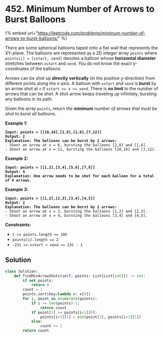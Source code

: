 # 452. Minimum Number of Arrows to Burst Balloons

{% embed url="https://leetcode.com/problems/minimum-number-of-arrows-to-burst-balloons/" %}

There are some spherical balloons taped onto a flat wall that represents the XY-plane. The balloons are represented as a 2D integer array `points` where `points[i] = [xstart, xend]` denotes a balloon whose **horizontal diameter** stretches between `xstart` and `xend`. You do not know the exact y-coordinates of the balloons.

Arrows can be shot up **directly vertically** (in the positive y-direction) from different points along the x-axis. A balloon with `xstart` and `xend` is **burst** by an arrow shot at `x` if `xstart <= x <= xend`. There is **no limit** to the number of arrows that can be shot. A shot arrow keeps traveling up infinitely, bursting any balloons in its path.

Given the array `points`, return _the **minimum** number of arrows that must be shot to burst all balloons_.

&#x20;

**Example 1:**

<pre><code><strong>Input: points = [[10,16],[2,8],[1,6],[7,12]]
</strong><strong>Output: 2
</strong><strong>Explanation: The balloons can be burst by 2 arrows:
</strong>- Shoot an arrow at x = 6, bursting the balloons [2,8] and [1,6].
- Shoot an arrow at x = 11, bursting the balloons [10,16] and [7,12].
</code></pre>

**Example 2:**

<pre><code><strong>Input: points = [[1,2],[3,4],[5,6],[7,8]]
</strong><strong>Output: 4
</strong><strong>Explanation: One arrow needs to be shot for each balloon for a total of 4 arrows.
</strong></code></pre>

**Example 3:**

<pre><code><strong>Input: points = [[1,2],[2,3],[3,4],[4,5]]
</strong><strong>Output: 2
</strong><strong>Explanation: The balloons can be burst by 2 arrows:
</strong>- Shoot an arrow at x = 2, bursting the balloons [1,2] and [2,3].
- Shoot an arrow at x = 4, bursting the balloons [3,4] and [4,5].
</code></pre>

&#x20;

**Constraints:**

* `1 <= points.length <= 105`
* `points[i].length == 2`
* `-231 <= xstart < xend <= 231 - 1`

## Solution

```python
class Solution:
    def findMinArrowShots(self, points: List[List[int]]) -> int:
        if not points:
            return 0
        count = 1
        points.sort(key=lambda x: x[0])
        for i, point in enumerate(points):
            if i >= len(points)-1:
                return count
            if point[1] >= points[i+1][0]:
                points[i+1][1] = min(point[1], points[i+1][1])
            else:
                count += 1
        return count
```

